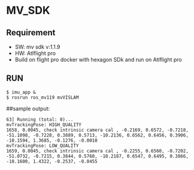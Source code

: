 # MV_SDK

## Requirement
* SW: mv sdk v:1.1.9
* HW: Atlflight pro
* Build on flight pro docker with hexagon SDk and run on Atlflight pro


## RUN
```
$ imu_app &
$ rosrun ros_mv119 mvVISLAM
```

##sample output:
```
63] Running (total: 0)...
mvTrackingPose: HIGH_QUALITY
1658, 0.0045, check intrinsic camera cal , -0.2169, 0.6572, -0.7218, -51.1098, -0.7228, 0.3889, 0.5713, -10.2136, 0.6562, 0.6456, 0.3906, -10.1594, 1.3685, -0.1276, -0.0010
mvTrackingPose: LOW_QUALITY
1659, 0.0045, check intrinsic camera cal , -0.2255, 0.6560, -0.7202, -51.0732, -0.7215, 0.3844, 0.5760, -10.2187, 0.6547, 0.6495, 0.3866, -10.1600, 1.4322, -0.2537, -0.0455
```
